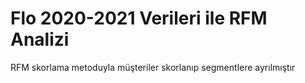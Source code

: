 # Flo 2020-2021 Verileri ile RFM Analizi
RFM skorlama metoduyla müşteriler skorlanıp segmentlere ayrılmıştır

